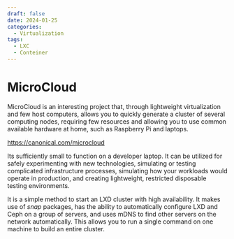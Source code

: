 ```yaml
---
draft: false
date: 2024-01-25
categories:
  - Virtualization
tags:
  - LXC
  - Conteiner
---
```


# MicroCloud

MicroCloud is an interesting project that, through lightweight virtualization and few host computers, allows you to quickly generate a cluster of several computing nodes, requiring few resources and allowing you to use common available hardware at home, such as Raspberry Pi and laptops.

<https://canonical.com/microcloud>

Its sufficiently small to function on a developer laptop. It can be utilized for safely experimenting with new technologies, simulating or testing complicated infrastructure processes, simulating how your workloads would operate in production, and creating lightweight, restricted disposable testing environments.

It is a simple method to start an LXD cluster with high availability. It makes use of *snap* packages, has the ability to automatically configure LXD and Ceph on a group of servers, and uses mDNS to find other servers on the network automatically. This allows you to run a single command on one machine to build an entire cluster.

